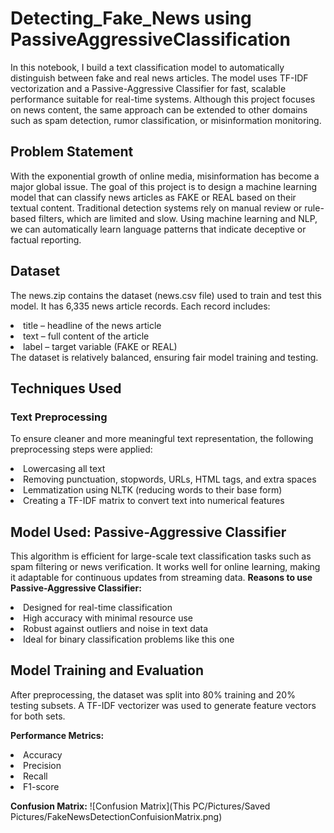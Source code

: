 # Detecting_Fake_News using PassiveAggressiveClassification

In this notebook, I build a text classification model to automatically distinguish between fake and real news articles. The model uses TF-IDF vectorization and a Passive-Aggressive Classifier for fast, scalable performance suitable for real-time systems. Although this project focuses on news content, the same approach can be extended to other domains such as spam detection, rumor classification, or misinformation monitoring.

## Problem Statement
With the exponential growth of online media, misinformation has become a major global issue. The goal of this project is to design a machine learning model that can classify news articles as FAKE or REAL based on their textual content. Traditional detection systems rely on manual review or rule-based filters, which are limited and slow. Using machine learning and NLP, we can automatically learn language patterns that indicate deceptive or factual reporting.

## Dataset
The news.zip contains the dataset (news.csv file) used to train and test this model. It has 6,335 news article records.
Each record includes:
<li> title – headline of the news article </li>
<li>text – full content of the article</li>
<li>label – target variable (FAKE or REAL)</li>
The dataset is relatively balanced, ensuring fair model training and testing.

## Techniques Used
### Text Preprocessing
To ensure cleaner and more meaningful text representation, the following preprocessing steps were applied:
<li>Lowercasing all text</li>
<li>Removing punctuation, stopwords, URLs, HTML tags, and extra spaces</li>
<li>Lemmatization using NLTK (reducing words to their base form)</li>
<li>Creating a TF-IDF matrix to convert text into numerical features</li>

## Model Used: Passive-Aggressive Classifier
This algorithm is efficient for large-scale text classification tasks such as spam filtering or news verification. It works well for online learning, making it adaptable for continuous updates from streaming data.
**Reasons to use Passive-Aggressive Classifier:**
<li>Designed for real-time classification</li>
<li>High accuracy with minimal resource use</li>
<li>Robust against outliers and noise in text data</li>
<li>Ideal for binary classification problems like this one</li>

## Model Training and Evaluation
After preprocessing, the dataset was split into 80% training and 20% testing subsets.
A TF-IDF vectorizer was used to generate feature vectors for both sets.

**Performance Metrics:**
<li>Accuracy</li>
<li>Precision</li>
<li>Recall</li>
<li>F1-score</li>

**Confusion Matrix:**
![Confusion Matrix](This PC/Pictures/Saved Pictures/FakeNewsDetectionConfuisionMatrix.png)
